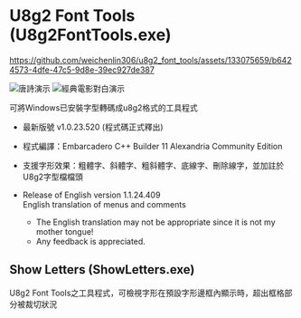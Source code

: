 # U8g2 Font Tools (U8g2FontTools.exe)

https://github.com/weichenlin306/u8g2_font_tools/assets/133075659/b6424573-4dfe-47c5-9d8e-39ec927de387

![唐詩演示](https://github.com/weichenlin306/u8g2_font_tools/assets/133075659/d64c8755-c695-4f98-9646-18bfc1cd5fe8) ![經典電影對白演示](https://github.com/weichenlin306/u8g2_font_tools/assets/133075659/215f957d-3b3d-47f0-8511-de8e35eb95ae)

可將Windows已安裝字型轉碼成u8g2格式的工具程式
- 最新版號 v1.0.23.520 (程式碼正式釋出)
- 程式編譯：Embarcadero C++ Builder 11 Alexandria Community Edition
- 支援字形效果：粗體字、斜體字、粗斜體字、底線字、刪除線字，並加註於U8g2字型檔檔頭

- Release of English version 1.1.24.409  
  English translation of menus and comments
    - The English translation may not be appropriate since it is not my mother tongue!
    - Any feedback is appreciated.

## Show Letters (ShowLetters.exe)
U8g2 Font Tools之工具程式，可檢視字形在預設字形邊框內顯示時，超出框格部分被裁切狀況
